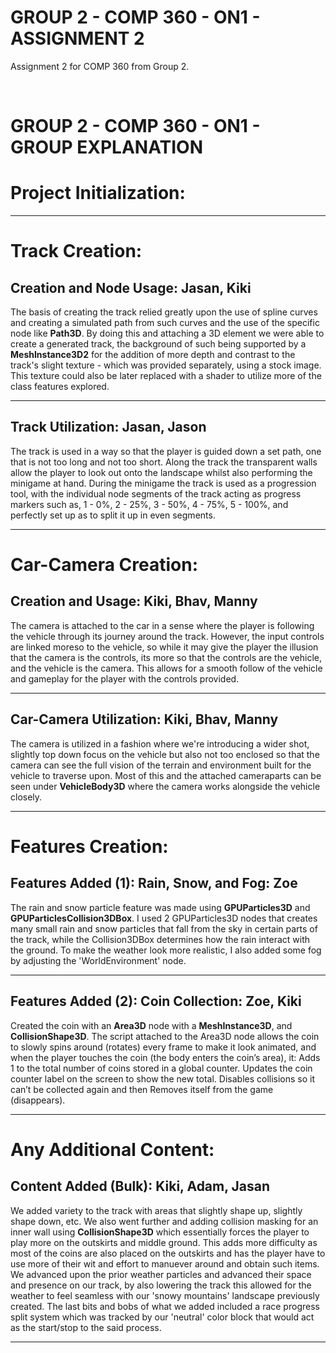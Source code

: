 # GROUP 2 - COMP 360 - ON1 - ASSIGNMENT 2
Assignment 2 for COMP 360 from Group 2.

<br>

# GROUP 2 - COMP 360 - ON1 - GROUP EXPLANATION

# Project Initialization: 

---------------------------------------------------------

# Track Creation:
## Creation and Node Usage: Jasan, Kiki
The basis of creating the track relied greatly upon the use of spline curves and creating a simulated
path from such curves and the use of the specific node like **Path3D**. By doing this and attaching a 3D 
element we were able to create a generated track, the background of such being supported by a **MeshInstance3D2**
for the addition of more depth and contrast to the track's slight texture - which was provided separately, using
a stock image. This texture could also be later replaced with a shader to utilize more of the class features explored.

---------------------------------------------------------
## Track Utilization: Jasan, Jason
The track is used in a way so that the player is guided down a set path, one that is not too long and not too short.
Along the track the transparent walls allow the player to look out onto the landscape whilst also performing the minigame
at hand. During the minigame the track is used as a progression tool, with the individual node segments of the track acting as
progress markers such as, 1 - 0%, 2 - 25%, 3 - 50%, 4 - 75%, 5 - 100%, and perfectly set up as to split it up in even segments.

---------------------------------------------------------
# Car-Camera Creation: 
## Creation and Usage: Kiki, Bhav, Manny
The camera is attached to the car in a sense where the player is following the vehicle through its journey around the track.
However, the input controls are linked moreso to the vehicle, so while it may give the player the illusion that the camera is 
the controls, its more so that the controls are the vehicle, and the vehicle is the camera. This allows for a smooth follow of the 
vehicle and gameplay for the player with the controls provided.

---------------------------------------------------------
## Car-Camera Utilization: Kiki, Bhav, Manny
The camera is utilized in a fashion where we're introducing a wider shot, slightly top down focus on the vehicle but also
not too enclosed so that the camera can see the full vision of the terrain and environment built for the vehicle to traverse upon.
Most of this and the attached cameraparts can be seen under **VehicleBody3D** where the camera works alongside the vehicle closely.

---------------------------------------------------------
# Features Creation:
## Features Added (1): Rain, Snow, and Fog: Zoe
The rain and snow particle feature was made using **GPUParticles3D** and **GPUParticlesCollision3DBox**. I used 2 GPUParticles3D nodes that creates many small rain and snow particles that fall from the sky in certain parts of the track, while the Collision3DBox determines how the rain interact with the ground. To make the weather look more realistic, I also added some fog by adjusting the 'WorldEnvironment' node.

---------------------------------------------------------
## Features Added (2): Coin Collection: Zoe, Kiki
Created the coin with an **Area3D** node with a **MeshInstance3D**, and **CollisionShape3D**. The script attached to the Area3D node allows the coin to slowly spins around (rotates) every frame to make it look animated, and when the player touches the coin (the body enters the coin’s area), it: Adds 1 to the total number of coins stored in a global counter. Updates the coin counter label on the screen to show the new total. Disables collisions so it can’t be collected again and then Removes itself from the game (disappears).

---------------------------------------------------------
# Any Additional Content: 
## Content Added (Bulk): Kiki, Adam, Jasan
We added variety to the track with areas that slightly shape up, slightly shape down, etc. We also went further and adding 
collision masking for an inner wall using **CollisionShape3D** which essentially forces the player to play more on the outskirts and middle
ground. This adds more difficulty as most of the coins are also placed on the outskirts and has the player have to use more of their wit and effort
to manuever around and obtain such items. We advanced upon the prior weather particles and advanced their space and presence on our track, by also lowering the track
this allowed for the weather to feel seamless with our 'snowy mountains' landscape previously created. The last bits and bobs of what we added included a race progress
split system which was tracked by our 'neutral' color block that would act as the start/stop to the said process.

---------------------------------------------------------
